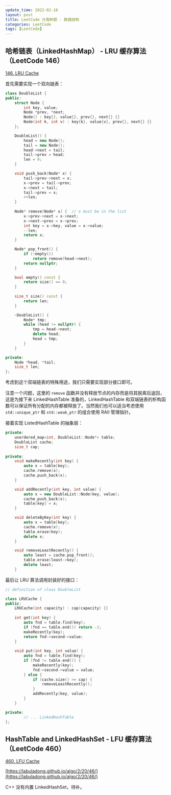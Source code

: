 ```yaml
---
update_time: 2022-02-18
layout: post
title: LeetCode 分类刷题 - 数据结构
categories: LeetCode
tags: [LeetCode]
---
```


## 哈希链表（LinkedHashMap） - LRU 缓存算法（LeetCode 146）

[146. LRU Cache](https://leetcode-cn.com/problems/lru-cache/)

首先需要实现一个双向链表：

```c++
class DoubleList {
public:
    struct Node {
        int key, value;
        Node *prev, *next;
        Node() : key{}, value{}, prev{}, next{} {}
        Node(int k, int v) : key{k}, value{v}, prev{}, next{} {}
    };

    DoubleList() {
        head = new Node();
        tail = new Node();
        head->next = tail;
        tail->prev = head;
        len = 0;
    }

    void push_back(Node* x) {
        tail->prev->next = x;
        x->prev = tail->prev;
        x->next = tail;
        tail->prev = x;
        ++len;
    }
    
    Node* remove(Node* x) {  // x must be in the list
        x->prev->next = x->next;
        x->next->prev = x->prev;
        int key = x->key, value = x->value;
        --len;
        return x;
    }

    Node* pop_front() {
        if (!empty())
            return remove(head->next);
        return nullptr;
    }

    bool empty() const {
        return size() == 0;
    }
    
    size_t size() const {
        return len;
    }

    ~DoubleList() {
        Node* tmp;
        while (head != nullptr) {
            tmp = head->next;
            delete head;
            head = tmp;
        }
    }

private:
    Node *head, *tail;
    size_t len;
};
```

考虑到这个双端链表的特殊用途，我们只需要实现部分接口即可。

注意一个问题，这里的 `remove` 函数并没有释放节点的内存而是将其脱离后返回，这是为接下来 LinkedHashTable 准备的，LinkedHashTable 和双端链表的析构函数可以保证所有分配的内存都被释放了。当然我们也可以适当考虑使用 `std::unique_ptr` 和 `std::weak_ptr` 的组合使用 RAII 管理指针。

接着实现 ListedHashTable 的抽象层：

```c++
private:
    unordered_map<int, DoubleList::Node*> table;
    DoubleList cache;
    size_t cap;
    
private:
    void makeRecently(int key) {
        auto x = table[key];
        cache.remove(x);
        cache.push_back(x);
    }

    void addRecently(int key, int value) {
        auto x = new DoubleList::Node(key, value);
        cache.push_back(x);
        table[key] = x;
    }

    void deleteByKey(int key) {
        auto x = table[key];
        cache.remove(x);
        table.erase(key);
        delete x;
    }

    void removeLeastRecently() {
        auto least = cache.pop_front();
        table.erase(least->key);
        delete least;
    }
```

最后让 LRU 算法调用封装好的接口：

```c++
// definition of class DoubleList

class LRUCache {
public:
    LRUCache(int capacity) : cap(capacity) {}
    
    int get(int key) {
        auto fnd = table.find(key);
        if (fnd == table.end()) return -1;
        makeRecently(key);
        return fnd->second->value;
    }
    
    void put(int key, int value) {
        auto fnd = table.find(key);
        if (fnd != table.end()) {
            makeRecently(key);
            fnd->second->value = value;
        } else {
            if (cache.size() >= cap) {
                removeLeastRecently();
            }
            addRecently(key, value);
        }
    }

private:
		// ... LinkedHashTable
};
```

## HashTable and LinkedHashSet - LFU 缓存算法（LeetCode 460）

[460. LFU Cache](https://leetcode-cn.com/problems/lfu-cache/)

[https://labuladong.github.io/algo/2/20/46/](https://labuladong.github.io/algo/2/20/46/)

C++ 没有内置 LinkedHashSet，待补。




